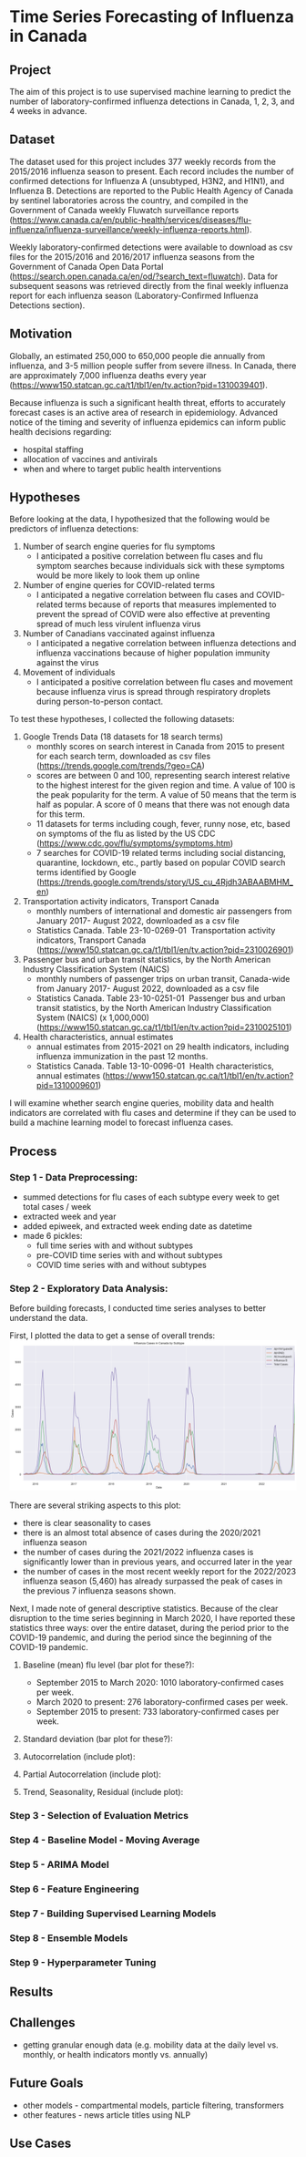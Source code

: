 # Time Series Forecasting of Influenza in Canada

## Project
The aim of this project is to use supervised machine learning to predict the number of laboratory-confirmed influenza detections in Canada, 1, 2, 3, and 4 weeks in advance.

## Dataset
The dataset used for this project includes 377 weekly records from the 2015/2016 influenza season to present. Each record includes the number of confirmed detections for Influenza A (unsubtyped, H3N2, and H1N1), and Influenza B. Detections are reported to the Public Health Agency of Canada by sentinel laboratories across the country, and compiled in the Government of Canada weekly Fluwatch surveillance reports (https://www.canada.ca/en/public-health/services/diseases/flu-influenza/influenza-surveillance/weekly-influenza-reports.html).

Weekly laboratory-confirmed detections were available to download as csv files for the 2015/2016 and 2016/2017 influenza seasons from the Government of Canada Open Data Portal (https://search.open.canada.ca/en/od/?search_text=fluwatch). Data for subsequent seasons was retrieved directly from the final weekly influenza report for each influenza season (Laboratory-Confirmed Influenza Detections section).

## Motivation
Globally, an estimated 250,000 to 650,000 people die annually from influenza, and 3-5 million people suffer from severe illness. In Canada, there are approximately 7,000 influenza deaths every year (https://www150.statcan.gc.ca/t1/tbl1/en/tv.action?pid=1310039401). 

Because influenza is such a significant health threat, efforts to accurately forecast cases is an active area of research in epidemiology. Advanced notice of the timing and severity of influenza epidemics can inform public health decisions regarding:
- hospital staffing
- allocation of vaccines and antivirals
- when and where to target public health interventions

## Hypotheses
Before looking at the data, I hypothesized that the following would be predictors of influenza detections:

1. Number of search engine queries for flu symptoms
    - I anticipated a positive correlation between flu cases and flu symptom searches because individuals sick with these symptoms would be more likely to look them up online
2. Number of engine queries for COVID-related terms
    - I anticipated a negative correlation between flu cases and COVID-related terms because of reports that measures implemented to prevent the spread of COVID were also effective at preventing spread of much less virulent influenza virus 
3. Number of Canadians vaccinated against influenza
    - I anticipated a negative correlation between influenza detections and influenza vaccinations because of higher population immunity against the virus
4. Movement of individuals
    - I anticipated a positive correlation between flu cases and movement because influenza virus is spread through respiratory droplets during person-to-person contact.

To test these hypotheses, I collected the following datasets:

1. Google Trends Data (18 datasets for 18 search terms)
    - monthly scores on search interest in Canada from 2015 to present for each search term, downloaded as csv files (https://trends.google.com/trends/?geo=CA)
    - scores are between 0 and 100, representing search interest relative to the highest interest for the given region and time. A value of 100 is the peak popularity for the term. A value of 50 means that the term is half as popular. A score of 0 means that there was not enough data for this term.
    - 11 datasets for terms including cough, fever, runny nose, etc, based on symptoms of the flu as listed by the US CDC (https://www.cdc.gov/flu/symptoms/symptoms.htm)
    - 7 searches for COVID-19 related terms including social distancing, quarantine, lockdown, etc., partly based on popular COVID search terms identified by Google (https://trends.google.com/trends/story/US_cu_4Rjdh3ABAABMHM_en)
2. Transportation activity indicators, Transport Canada
    - monthly numbers of international and domestic air passengers from January 2017- August 2022, downloaded as a csv file
    - Statistics Canada. Table 23-10-0269-01  Transportation activity indicators, Transport Canada (https://www150.statcan.gc.ca/t1/tbl1/en/tv.action?pid=2310026901)
3. Passenger bus and urban transit statistics, by the North American Industry Classification System (NAICS)
    - monthly numbers of passenger trips on urban transit, Canada-wide from January 2017- August 2022, downloaded as a csv file
    - Statistics Canada. Table 23-10-0251-01  Passenger bus and urban transit statistics, by the North American Industry Classification System (NAICS) (x 1,000,000) (https://www150.statcan.gc.ca/t1/tbl1/en/tv.action?pid=2310025101)
4. Health characteristics, annual estimates
    - annual estimates from 2015-2021 on 29 health indicators, including influenza immunization in the past 12 months.
    - Statistics Canada. Table 13-10-0096-01  Health characteristics, annual estimates (https://www150.statcan.gc.ca/t1/tbl1/en/tv.action?pid=1310009601)

I will examine whether search engine queries, mobility data and health indicators are correlated with flu cases and determine if they can be used to build a machine learning model to forecast influenza cases.

## Process
### Step 1 - Data Preprocessing:
- summed detections for flu cases of each subtype every week to get total cases / week
- extracted week and year
- added epiweek, and extracted week ending date as datetime
- made 6 pickles:
    - full time series with and without subtypes
    - pre-COVID time series with and without subtypes
    - COVID time series with and without subtypes

### Step 2 - Exploratory Data Analysis:
Before building forecasts, I conducted time series analyses to better understand the data.

First, I plotted the data to get a sense of overall trends:
![subtype](visualizations/influenza_cases_subtype.png)

There are several striking aspects to this plot:
- there is clear seasonality to cases
- there is an almost total absence of cases during the 2020/2021 influenza season
- the number of cases during the 2021/2022 influenza cases is significantly lower than in previous years, and occurred later in the year
- the number of cases in the most recent weekly report for the 2022/2023 influenza season (5,460) has already surpassed the peak of cases in the previous 7 influenza seasons shown.

Next, I made note of general descriptive statistics. Because of the clear disruption to the time series beginning in March 2020, I have reported these statistics three ways: over the entire dataset, during the period prior to the COVID-19 pandemic, and during the period since the beginning of the COVID-19 pandemic.
1. Baseline (mean) flu level (bar plot for these?):
    - September 2015 to March 2020: 1010 laboratory-confirmed cases per week.
    - March 2020 to present: 276 laboratory-confirmed cases per week.
    - September 2015 to present: 733 laboratory-confirmed cases per week.

2. Standard deviation (bar plot for these?):

3. Autocorrelation (include plot):

4. Partial Autocorrelation (include plot):

5. Trend, Seasonality, Residual (include plot):

### Step 3 - Selection of Evaluation Metrics

### Step 4 - Baseline Model - Moving Average

### Step 5 - ARIMA Model

### Step 6 - Feature Engineering

### Step 7 - Building Supervised Learning Models

### Step 8 - Ensemble Models

### Step 9 - Hyperparameter Tuning

## Results

## Challenges
- getting granular enough data (e.g. mobility data at the daily level vs. monthly, or health indicators montly vs. annually)

## Future Goals
- other models - compartmental models, particle filtering, transformers
- other features - news article titles using NLP 

## Use Cases


